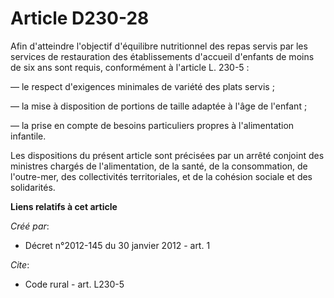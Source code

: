 # Article D230-28

Afin d'atteindre l'objectif d'équilibre nutritionnel des repas servis par les services de restauration des établissements
d'accueil d'enfants de moins de six ans sont requis, conformément à l'article L. 230-5 : 

― le respect d'exigences minimales de variété des plats servis ; 

― la mise à disposition de portions de taille adaptée à l'âge de l'enfant ; 

― la prise en compte de besoins particuliers propres à l'alimentation infantile. 

Les dispositions du présent article sont précisées par un arrêté conjoint des ministres chargés de l'alimentation, de la
santé, de la consommation, de l'outre-mer, des collectivités territoriales, et de la cohésion sociale et des solidarités.

**Liens relatifs à cet article**

_Créé par_:

  - Décret n°2012-145 du 30 janvier 2012 - art. 1

_Cite_:

  - Code rural - art. L230-5
